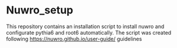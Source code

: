 # Nuwro_setup
This repository contains an installation script to install nuwro and configurate pythia6 and root6 automatically. The script was created following https://nuwro.github.io/user-guide/ guidelines
